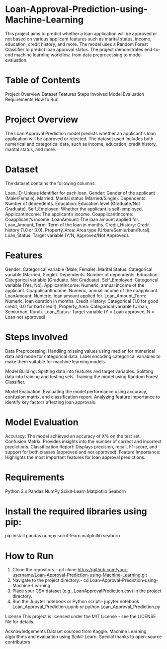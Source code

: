 # Loan-Approval-Prediction-using-Machine-Learning
This project aims to predict whether a loan application will be approved or not based on various applicant features such as marital status, income, education, credit history, and more. The model uses a Random Forest Classifier to predict loan approval status. The project demonstrates end-to-end machine learning workflow, from data preprocessing to model evaluation.

# Table of Contents
Project Overview
Dataset
Features
Steps Involved
Model Evaluation
Requirements
How to Run

# Project Overview
The Loan Approval Prediction model predicts whether an applicant's loan application will be approved or rejected. The dataset used includes both numerical and categorical data, such as income, education, credit history, marital status, and more.

# Dataset
The dataset contains the following columns:

Loan_ID: Unique identifier for each loan.
Gender: Gender of the applicant (Male/Female).
Married: Marital status (Married/Single).
Dependents: Number of dependents.
Education: Education level (Graduate/Not Graduate).
Self_Employed: Whether the applicant is self-employed.
ApplicantIncome: The applicant’s income.
CoapplicantIncome: Coapplicant’s income.
LoanAmount: The loan amount applied for.
Loan_Amount_Term: Term of the loan in months.
Credit_History: Credit history (1.0 or 0.0).
Property_Area: Area type (Urban/Semiurban/Rural).
Loan_Status: Target variable (Y/N, Approved/Not Approved).

# Features
Gender: Categorical variable (Male, Female).
Marital Status: Categorical variable (Married, Single).
Dependents: Number of dependents.
Education: Categorical variable (Graduate, Not Graduate).
Self_Employed: Categorical variable (Yes, No).
ApplicantIncome: Numeric, annual income of the applicant.
CoapplicantIncome: Numeric, annual income of the coapplicant.
LoanAmount: Numeric, loan amount applied for.
Loan_Amount_Term: Numeric, loan duration in months.
Credit_History: Categorical (1.0 for good credit, 0.0 for bad credit).
Property_Area: Categorical variable (Urban, Semiurban, Rural).
Loan_Status: Target variable (Y = Loan approved, N = Loan not approved).

# Steps Involved
Data Preprocessing:
Handling missing values using median for numerical data and mode for categorical data.
Label encoding categorical variables to make them suitable for machine learning models.

Model Building:
Splitting data into features and target variables.
Splitting data into training and testing sets.
Training the model using Random Forest Classifier.

Model Evaluation:
Evaluating the model performance using accuracy, confusion matrix, and classification report.
Analyzing feature importance to identify key factors affecting loan approvals.

# Model Evaluation
Accuracy: The model achieved an accuracy of X% on the test set.
Confusion Matrix: Provides insights into the number of correct and incorrect predictions.
Classification Report: Displays precision, recall, F1-score, and support for both classes (approved and not approved).
Feature Importance: Highlights the most important features for loan approval predictions.

# Requirements
Python 3.x
Pandas
NumPy
Scikit-Learn
Matplotlib
Seaborn

# Install the required libraries using pip:
pip install pandas numpy scikit-learn matplotlib seaborn
# How to Run
1. Clone the repository:- git clone https://github.com/your-username/Loan-Approval-Prediction-using-Machine-Learning.git
2. Navigate to the project directory:- cd Loan-Approval-Prediction-using-Machine-Learning
3. Place your CSV dataset (e.g., LoanApprovalPrediction.csv) in the project directory.
4. Run the Jupyter notebook or Python script:- jupyter notebook Loan_Approval_Prediction.ipynb 
        or 
   python Loan_Approval_Prediction.py

License
This project is licensed under the MIT License - see the LICENSE file for details.

Acknowledgements
Dataset sourced from Kaggle.
Machine Learning algorithms and evaluation using Scikit-Learn.
Special thanks to open-source contributors.


